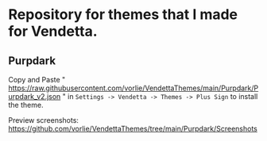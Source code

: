 # Repository for themes that I made for Vendetta.

## Purpdark
Copy and Paste " https://raw.githubusercontent.com/vorlie/VendettaThemes/main/Purpdark/Purpdark_v2.json " in `Settings -> Vendetta -> Themes -> Plus Sign` to install the theme.

Preview screenshots: https://github.com/vorlie/VendettaThemes/tree/main/Purpdark/Screenshots